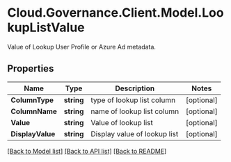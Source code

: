# Cloud.Governance.Client.Model.LookupListValue
Value of Lookup User Profile or Azure Ad metadata.
## Properties

Name | Type | Description | Notes
------------ | ------------- | ------------- | -------------
**ColumnType** | **string** | type of lookup list column | [optional] 
**ColumnName** | **string** | name of lookup list column | [optional] 
**Value** | **string** | Value of lookup list | [optional] 
**DisplayValue** | **string** | Display value of lookup list | [optional] 

[[Back to Model list]](../README.md#documentation-for-models) [[Back to API list]](../README.md#documentation-for-api-endpoints) [[Back to README]](../README.md)

